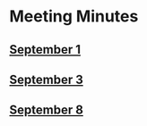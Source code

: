 # Meeting Minutes

## [September 1](./MM9-1.md)

## [September 3](./MM9-3.md)

## [September 8](./MM9-8.md)

